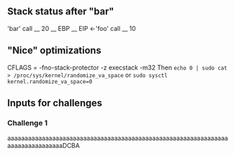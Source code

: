## Stack status after "bar"
'bar' call
__
20
__
EBP
__
EIP <-'foo' call
__
10

## "Nice" optimizations
CFLAGS = -fno-stack-protector -z execstack -m32
Then
`echo 0 | sudo cat > /proc/sys/kernel/randomize_va_space`
or
`sudo sysctl kernel.randomize_va_space=0`

## Inputs for challenges
### Challenge 1
aaaaaaaaaaaaaaaaaaaaaaaaaaaaaaaaaaaaaaaaaaaaaaaaaaaaaaaaaaaaaaaaaaaaaaaaaaaaaaaaDCBA
